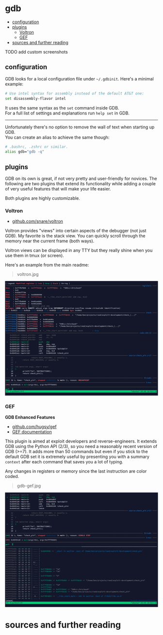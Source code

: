 # gdb

<!-- vim-markdown-toc GFM -->

  * [configuration](#configuration)
  * [plugins](#plugins)
    * [Voltron](#voltron)
    * [GEF](#gef)
* [sources and further reading](#sources-and-further-reading)

<!-- vim-markdown-toc -->

TODO add custom screenshots

## configuration

GDB looks for a local configuration file under `~/.gdbinit`. Here's a minimal example:

```sh
# Use intel syntax for assembly instead of the default AT&T one:
set disassembly-flavor intel
```

It uses the same syntax as the `set` command inside GDB.<br>
For a full list of settings and explanations run `help set` in GDB.

---

Unfortunately there's no option to remove the wall of text when starting up GDB.<br>
You can create an alias to achieve the same though:

```sh
# .bashrc, .zshrc or similar.
alias gdb="gdb -q"
```

## plugins

GDB on its own is great, if not very pretty and user-friendly for novices.
The following are two plugins that extend its functionality while
adding a couple of very useful features that will make your life easier.

Both plugins are highly customizable.

### Voltron

* [github.com/snare/voltron](https://github.com/snare/voltron)

Voltron provides "views" into certain aspects of the debugger (not just GDB). My favorite is the stack view.
You can quickly scroll through the memory near the current frame (both ways).

Voltron views can be displayed in any TTY but they really shine when you use them in tmux (or screen).

Here's an example from the main readme:

> voltron.jpg

<img src="../media/voltron.jpg"></img>

### GEF

**GDB Enhanced Features**

* [github.com/hugsy/gef](https://github.com/hugsy/gefv)
* [GEF documentation](http://gef.rtfd.io/)

This plugin is aimed at exploit developers and reverse-engineers. It extends GDB using the Python API (2/3),
so you need a reasonably recent version of GDB (>=7). It adds more than 50 commands but even if you stick
to the default GDB set it is extremely useful by presenting you with a summary `context` after each command
that saves you a lot of typing.

Any changes in registers or memory since the last instruction are color coded.

> gdb-gef.jpg

<img src="../media/gdb-gef.jpg"></img>


# sources and further reading

